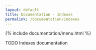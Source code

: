 ```yaml
---
layout: default
title: Documentation - Indexes
permalink: /documentation/indexes
---
```


{% include documentation/menu.html %}

TODO Indexes documentation
